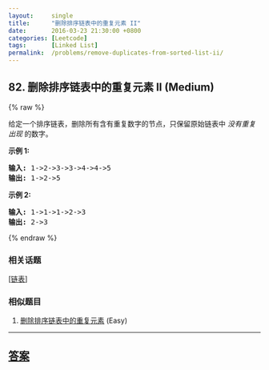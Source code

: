 ```yaml
---
layout:     single
title:      "删除排序链表中的重复元素 II"
date:       2016-03-23 21:30:00 +0800
categories: [Leetcode]
tags:       [Linked List]
permalink:  /problems/remove-duplicates-from-sorted-list-ii/
---
```


## 82. 删除排序链表中的重复元素 II (Medium)

{% raw %}

<p>给定一个排序链表，删除所有含有重复数字的节点，只保留原始链表中&nbsp;<em>没有重复出现&nbsp;</em>的数字。</p>

<p><strong>示例&nbsp;1:</strong></p>

<pre><strong>输入:</strong> 1-&gt;2-&gt;3-&gt;3-&gt;4-&gt;4-&gt;5
<strong>输出:</strong> 1-&gt;2-&gt;5
</pre>

<p><strong>示例&nbsp;2:</strong></p>

<pre><strong>输入:</strong> 1-&gt;1-&gt;1-&gt;2-&gt;3
<strong>输出:</strong> 2-&gt;3</pre>

{% endraw %}

### 相关话题
  [[链表](https://github.com/openset/leetcode/tree/master/tag/linked-list/README.md)]

### 相似题目
  1. [删除排序链表中的重复元素](/problems/remove-duplicates-from-sorted-list) (Easy)

---

## [答案](https://github.com/openset/leetcode/tree/master/problems/remove-duplicates-from-sorted-list-ii)
